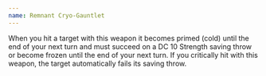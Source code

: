 ```yaml
---
name: Remnant Cryo-Gauntlet
---
```

When you hit a target with this weapon it becomes primed (cold) until the end of your next turn and 
must succeed on a DC 10 Strength saving throw or become frozen until the end of your next turn. If 
you critically hit with this weapon, the target automatically fails its saving throw.